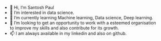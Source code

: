 - 👋 Hi, I’m Santosh Paul
- 👀 I’m interested in data science.
- 🌱 I’m currently learning Machine learning, Data science, Deep learning.
- 💞️ I’m looking to get an opportunity to work with a esteemed organisation to improve my skills and also contribute for its growth.
- 📫 I am always available in my linkedin and also on github.

<!---
Santosh766/Santosh766 is a ✨ special ✨ repository because its `README.md` (this file) appears on your GitHub profile.
You can click the Preview link to take a look at your changes.
--->
